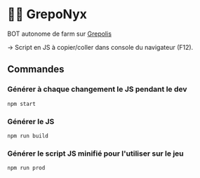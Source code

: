 # 🐱‍👤 GrepoNyx
BOT autonome de farm sur [Grepolis](https://fr.grepolis.com)

→ Script en JS à copier/coller dans console du navigateur (F12).

## Commandes

### Générer à chaque changement le JS pendant le dev
```
npm start
```

### Générer le JS
```
npm run build
```

### Générer le script JS minifié pour l'utiliser sur le jeu
```
npm run prod
```
